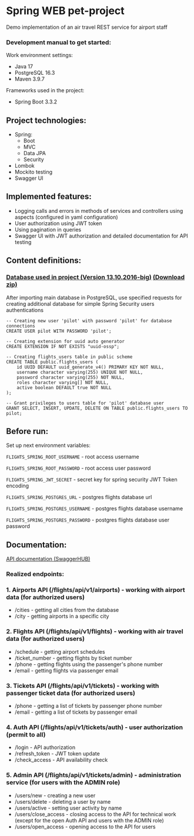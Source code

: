 # Spring WEB pet-project

Demo implementation of an air travel REST service for airport staff

### Development manual to get started:

Work environment settings:

- Java 17
- PostgreSQL 16.3
- Maven 3.9.7

Frameworks used in the project:

- Spring Boot 3.3.2

## Project technologies:

- Spring:
    - Boot
    - MVC
    - Data JPA
    - Security
- Lombok
- Mockito testing
- Swagger UI

## Implemented features:

- Logging calls and errors in methods of services and controllers using aspects (configured in yaml configuration)
- User authorization using JWT token
- Using pagination in queries
- Swagger UI with JWT authorization and detailed documentation for API testing

## Content definitions:

### [Database used in project (Version 13.10.2016-big)](https://postgrespro.ru/education/demodb) [(Download zip)](https://edu.postgrespro.ru/demo-big-20161013.zip)

After importing main database in PostgreSQL, use specified requests for creating additional database for simple Spring
Security users authentications

```
-- Creating new user 'pilot' with password 'pilot' for database connections
CREATE USER pilot WITH PASSWORD 'pilot';

-- Creating extension for uuid auto generator
CREATE EXTENSION IF NOT EXISTS "uuid-ossp";

-- Creating flights_users table in public scheme
CREATE TABLE public.flights_users (
    id UUID DEFAULT uuid_generate_v4() PRIMARY KEY NOT NULL,
    username character varying(255) UNIQUE NOT NULL,
    password character varying(255) NOT NULL,
    roles character varying[] NOT NULL,
    active boolean DEFAULT true NOT NULL
);

-- Grant privileges to users table for 'pilot' database user 
GRANT SELECT, INSERT, UPDATE, DELETE ON TABLE public.flights_users TO pilot;
```

## Before run:
Set up next environment variables:

`FLIGHTS_SPRING_ROOT_USERNAME` - root access username

`FLIGHTS_SPRING_ROOT_PASSWORD` - root access user password

`FLIGHTS_SPRING_JWT_SECRET` - secret key for spring security JWT Token encoding

`FLIGHTS_SPRING_POSTGRES_URL` - postgres flights database url

`FLIGHTS_SPRING_POSTGRES_USERNAME` - postgres flights database username

`FLIGHTS_SPRING_POSTGRES_PASSWORD` - postgres flights database user password

## Documentation:

[API documentation (SwaggerHUB)](https://app.swaggerhub.com/apis-docs/FEODORKEKOVICH/flights-spring-demo/0.0.2)

### Realized endpoints:

### 1. Airports API (/flights/api/v1/airports) - working with airport data (for authorized users)

- /cities - getting all cities from the database
- /city - getting airports in a specific city

### 2. Flights API (/flights/api/v1/flights) - working with air travel data (for authorized users)

- /schedule - getting airport schedules
- /ticket_number - getting flights by ticket number
- /phone - getting flights using the passenger's phone number
- /email - getting flights via passenger email

### 3. Tickets API (/flights/api/v1/tickets) - working with passenger ticket data (for authorized users)

- /phone - getting a list of tickets by passenger phone number
- /email - getting a list of tickets by passenger email

### 4. Auth API (/flights/api/v1/tickets/auth) - user authorization (permit to all)

- /login - API authorization
- /refresh_token - JWT token update
- /check_access - API availability check

### 5. Admin API (/flights/api/v1/tickets/admin) - administration service (for users with the ADMIN role)

- /users/new - creating a new user
- /users/delete - deleting a user by name
- /users/active - setting user activity by name
- /users/close_access - closing access to the API for technical work (except for the open Auth API and users with the
  ADMIN role)
- /users/open_access - opening access to the API for users